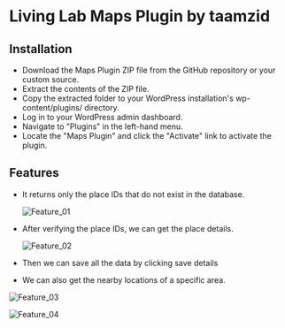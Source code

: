 # Living Lab Maps Plugin by taamzid

## Installation
- Download the Maps Plugin ZIP file from the GitHub repository or your custom source.
- Extract the contents of the ZIP file.
- Copy the extracted folder to your WordPress installation's wp-content/plugins/ directory.
- Log in to your WordPress admin dashboard.
- Navigate to "Plugins" in the left-hand menu.
- Locate the "Maps Plugin" and click the "Activate" link to activate the plugin.

## Features
- It returns only the place IDs that do not exist in the database.

  ![Feature_01](https://github.com/DoWellLabs/100086-Living-Lab-Maps-Plugin/assets/47922615/d8bd0a77-cba5-4b08-988d-7f1b118e01d3)

- After verifying the place IDs, we can get the place details.

  ![Feature_02](https://github.com/DoWellLabs/100086-Living-Lab-Maps-Plugin/assets/47922615/287db44c-e9b8-4c57-b993-cf40e6094f2a)

- Then we can save all the data by clicking save details
- We can also get the nearby locations of a specific area.

  
![Feature_03](https://github.com/DoWellLabs/100086-Living-Lab-Maps-Plugin/assets/47922615/9d29b14a-4183-4fa2-8d17-7bea1f064432)

![Feature_04](https://github.com/DoWellLabs/100086-Living-Lab-Maps-Plugin/assets/47922615/967f553c-0fcf-4872-a963-4ebcf65055bc)





